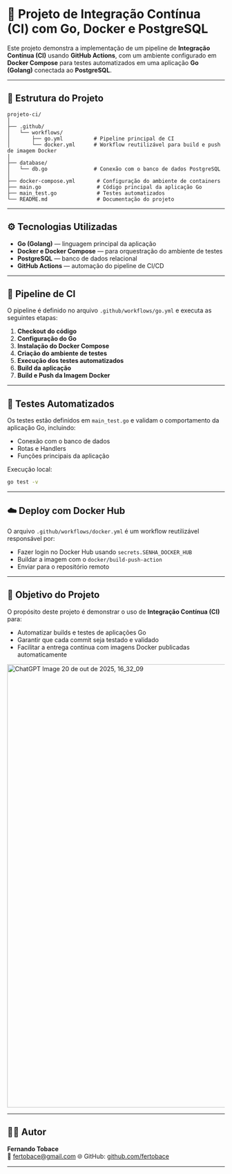 # 🚀 Projeto de Integração Contínua (CI) com Go, Docker e PostgreSQL

Este projeto demonstra a implementação de um pipeline de **Integração Contínua (CI)** usando **GitHub Actions**, com um ambiente configurado em **Docker Compose** para testes automatizados em uma aplicação **Go (Golang)** conectada ao **PostgreSQL**.

---

## 🧱 Estrutura do Projeto

```
projeto-ci/
│
├── .github/
│   └── workflows/
│       ├── go.yml          # Pipeline principal de CI
│       └── docker.yml      # Workflow reutilizável para build e push de imagem Docker
│
├── database/
│   └── db.go               # Conexão com o banco de dados PostgreSQL
│
├── docker-compose.yml       # Configuração do ambiente de containers
├── main.go                  # Código principal da aplicação Go
├── main_test.go             # Testes automatizados
└── README.md                # Documentação do projeto
```

---

## ⚙️ Tecnologias Utilizadas

- **Go (Golang)** — linguagem principal da aplicação  
- **Docker e Docker Compose** — para orquestração do ambiente de testes  
- **PostgreSQL** — banco de dados relacional  
- **GitHub Actions** — automação do pipeline de CI/CD  

---

## 🔁 Pipeline de CI

O pipeline é definido no arquivo `.github/workflows/go.yml` e executa as seguintes etapas:

1. **Checkout do código**
2. **Configuração do Go**
3. **Instalação do Docker Compose**
4. **Criação do ambiente de testes**
5. **Execução dos testes automatizados**
6. **Build da aplicação**
7. **Build e Push da Imagem Docker**

---


## 🧪 Testes Automatizados

Os testes estão definidos em `main_test.go` e validam o comportamento da aplicação Go, incluindo:
- Conexão com o banco de dados
- Rotas e Handlers
- Funções principais da aplicação

Execução local:
```bash
go test -v
```

---

## ☁️ Deploy com Docker Hub

O arquivo `.github/workflows/docker.yml` é um workflow reutilizável responsável por:
- Fazer login no Docker Hub usando `secrets.SENHA_DOCKER_HUB`
- Buildar a imagem com o `docker/build-push-action`
- Enviar para o repositório remoto

---


## 🧩 Objetivo do Projeto

O propósito deste projeto é demonstrar o uso de **Integração Contínua (CI)** para:
- Automatizar builds e testes de aplicações Go  
- Garantir que cada commit seja testado e validado  
- Facilitar a entrega contínua com imagens Docker publicadas automaticamente

<img width="1024" height="1024" alt="ChatGPT Image 20 de out  de 2025, 16_32_09" src="https://github.com/user-attachments/assets/07bd8c3e-1149-4060-a347-8d3917975fcc" />

---

## 👨‍💻 Autor

**Fernando Tobace**  
📧 fertobace@gmail.com
🌐 GitHub: [github.com/fertobace](https://github.com/fertobace)

---
